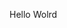 Hello Wolrd



























































































































































































































































































































































































































































































































































































































































































































































































































































































































































































































































































































































































































































































































































































































































































































































































































































































































































































































































































































































































































































































































































































































































































































































































































































































































































































































































































































































































































































































































































































































































































































































































































































































































































































































































































































































































































































































































































































































































































































































































































































